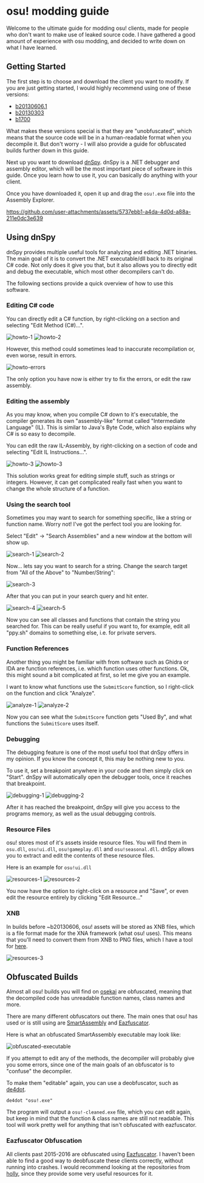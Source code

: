 # osu! modding guide

Welcome to the ultimate guide for modding osu! clients, made for people who don't want to make use of leaked source code. I have gathered a good amount of experience with osu modding, and decided to write down on what I have learned.

## Getting Started

The first step is to choose and download the client you want to modify. If you are just getting started, I would highly recommend using one of these versions:

- [b20130606.1](https://osekai.net/snapshots/?version=179)
- [b20130303](https://osekai.net/snapshots/?version=194)
- [b1700](https://osekai.net/snapshots/?version=184)

What makes these versions special is that they are "unobfuscated", which means that the source code will be in a human-readable format when you decompile it. But don't worry - I will also provide a guide for obfuscated builds further down in this guide.

Next up you want to download [dnSpy](https://github.com/dnSpy/dnSpy/releases/download/v6.1.8/dnSpy-net-win32.zip). dnSpy is a .NET debugger and assembly editor, which will be the most important piece of software in this guide. Once you learn how to use it, you can basically do anything with your client.

Once you have downloaded it, open it up and drag the `osu!.exe` file into the Assembly Explorer.

https://github.com/user-attachments/assets/5737ebb1-a4da-4d0d-a88a-211e0dc3e639

## Using dnSpy

dnSpy provides multiple useful tools for analyzing and editing .NET binaries. The main goal of it is to convert the .NET executable/dll back to its original C# code. Not only does it give you that, but it also allows you to directly edit and debug the executable, which most other decompilers can't do.

The following sections provide a quick overview of how to use this software.

### Editing C# code

You can directly edit a C# function, by right-clicking on a section and selecting "Edit Method (C#)...".

![howto-1](./images/dnSpy-edit-csharp-1.png)
![howto-2](./images/dnSpy-edit-csharp-2.png)

However, this method could sometimes lead to inaccurate recompilation or, even worse, result in errors.

![howto-errors](./images/dnSpy-edit-csharp-errors.png)

The only option you have now is either try to fix the errors, or edit the raw assembly.

### Editing the assembly

As you may know, when you compile C# down to it's executable, the compiler generates its own "assembly-like" format called "Intermediate Language" (IL). This is similar to Java's Byte Code, which also explains why C# is so easy to decompile.

You can edit the raw IL-Assembly, by right-clicking on a section of code and selecting "Edit IL Instructions...".

![howto-3](./images/dnSpy-edit-il-1.png)
![howto-3](./images/dnSpy-edit-il-2.png)

This solution works great for editing simple stuff, such as strings or integers. However, it can get complicated really fast when you want to change the whole structure of a function.

### Using the search tool

Sometimes you may want to search for something specific, like a string or function name. Worry not! I've got the perfect tool you are looking for.

Select "Edit" -> "Search Assemblies" and a new window at the bottom will show up.

![search-1](./images/dnSpy-search-1.png)
![search-2](./images/dnSpy-search-2.png)

Now... lets say you want to search for a string. Change the search target from "All of the Above" to "Number/String":

![search-3](./images/dnSpy-search-3.png)

After that you can put in your search query and hit enter.

![search-4](./images/dnSpy-search-4.png)
![search-5](./images/dnSpy-search-5.png)

Now you can see all classes and functions that contain the string you searched for.
This can be really useful if you want to, for example, edit all "ppy.sh" domains to something else, i.e. for private servers.

### Function References

Another thing you might be familiar with from software such as Ghidra or IDA are function references, i.e. which function uses other functions.
Ok, this might sound a bit complicated at first, so let me give you an example.

I want to know what functions use the `SubmitScore` function, so I right-click on the function and click "Analyze".

![analyze-1](./images/dnSpy-analyze-1.png)
![analyze-2](./images/dnSpy-analyze-2.png)

Now you can see what the `SubmitScore` function gets "Used By", and what functions the `SubmitScore` uses itself.

### Debugging

The debugging feature is one of the most useful tool that dnSpy offers in my opinion. If you know the concept it, this may be nothing new to you.

To use it, set a breakpoint anywhere in your code and then simply click on "Start". dnSpy will automatically open the debugger tools, once it reaches that breakpoint.

![debugging-1](./images/dnSpy-debugging-1.png)
![debugging-2](./images/dnSpy-debugging-2.png)

After it has reached the breakpoint, dnSpy will give you access to the programs memory, as well as the usual debugging controls.

### Resource Files

osu! stores most of it's assets inside resource files. You will find them in `osu.dll`, `osu!ui.dll`, `osu!gameplay.dll` and `osu!seasonal.dll`.
dnSpy allows you to extract and edit the contents of these resource files.

Here is an example for `osu!ui.dll`

![resources-1](./images/dnSpy-resources-1.png)
![resources-2](./images/dnSpy-resources-2.png)

You now have the option to right-click on a resource and "Save", or even edit the resource entirely by clicking "Edit Resource..."

### XNB
In builds before ~b20130606, osu! assets will be stored as XNB files, which is a file format made for the XNA framework (what osu! uses).
This means that you'll need to convert them from XNB to PNG files, which I have a tool for [here](https://github.com/lekuruu/xnb).

![resources-3](./images/dnSpy-resources-3.png)

## Obfuscated Builds

Almost all osu! builds you will find on [osekai](https://osekai.net/snapshots/) are obfuscated, meaning that the decompiled code has unreadable function names, class names and more.

There are many different obfuscators out there. The main ones that osu! has used or is still using are [SmartAssembly](https://www.red-gate.com/products/smartassembly/) and [Eazfuscator](https://www.gapotchenko.com/eazfuscator.net).

Here is what an obfuscated SmartAssembly executable may look like:

![obfuscated-executable](./images/obfuscation-1.png)

If you attempt to edit any of the methods, the decompiler will probably give you some errors, since one of the main goals of an obfuscator is to "confuse" the decompiler.

To make them "editable" again, you can use a deobfuscator, such as [de4dot](https://github.com/de4dot/de4dot).

```
de4dot "osu!.exe"
```

The program will output a `osu!-cleaned.exe` file, which you can edit again, but keep in mind that the function & class names are still not readable.
This tool will work pretty well for anything that isn't obfuscated with eazfuscator.

### Eazfuscator Obfuscation

All clients past 2015-2016 are obfuscated using [Eazfuscator](https://www.gapotchenko.com/eazfuscator.net). I haven't been able to find a good way to deobfuscate these clients correctly, without running into crashes. I would recommend looking at the repositories from [holly](https://github.com/holly-hacker/), since they provide some very useful resources for it.
